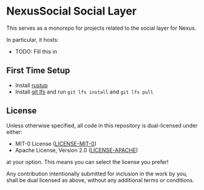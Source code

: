 # NexusSocial Social Layer

This serves as a monorepo for projects related to the social layer for Nexus.

In particular, it hosts:
* TODO: Fill this in

## First Time Setup

- Install [rustup](https://rustup.rs)
- Install [git lfs](https://git-lfs.com/) and run `git lfs install` and `git lfs pull`

## License

Unless otherwise specified, all code in this repository is dual-licensed under
either:

- MIT-0 License ([LICENSE-MIT-0](LICENSE-MIT-0))
- Apache License, Version 2.0 ([LICENSE-APACHE](LICENSE-APACHE))

at your option. This means you can select the license you prefer!

Any contribution intentionally submitted for inclusion in the work by you, shall be
dual licensed as above, without any additional terms or conditions.
